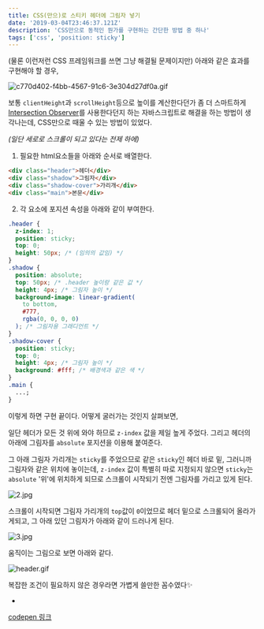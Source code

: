 ```yaml
---
title: CSS(만으)로 스티키 헤더에 그림자 넣기
date: '2019-03-04T23:46:37.121Z'
description: 'CSS만으로 동적인 뭔가를 구현하는 간단한 방법 중 하나'
tags: ['css', 'position: sticky']
---
```


(물론 이런저런 CSS 프레임워크를 쓰면 그냥 해결될 문제이지만) 아래와 같은 효과를 구현해야 할 경우,

![c770d402-f4bb-4567-91c6-3e304d27df0a.gif](https://images.velog.io/post-images/sxhx/6015c520-3dc2-11e9-8c52-db8d9435c744/c770d402-f4bb-4567-91c6-3e304d27df0a.gif)

보통 `clientHeight`과 `scrollHeight`등으로 높이를 계산한다던가 좀 더 스마트하게 [Intersection Observer](https://developer.mozilla.org/en-US/docs/Web/API/Intersection_Observer_API#A_simple_example)를 사용한다던지 하는 자바스크립트로 해결을 하는 방법이 생각나는데, CSS만으로 때울 수 있는 방법이 있었다.

_(일단 세로로 스크롤이 되고 있다는 전제 하에)_

1. 필요한 html요소들을 아래와 순서로 배열한다.

```html
<div class="header">헤더</div>
<div class="shadow">그림자</div>
<div class="shadow-cover">가리개</div>
<div class="main">본문</div>
```

2. 각 요소에 포지션 속성을 아래와 같이 부여한다.

```css
.header {
  z-index: 1;
  position: sticky;
  top: 0;
  height: 50px; /* (임의의 값임) */
}
.shadow {
  position: absolute;
  top: 50px; /* .header 높이랑 같은 값 */
  height: 4px; /* 그림자 높이 */
  background-image: linear-gradient(
    to bottom,
    #777,
    rgba(0, 0, 0, 0)
  ); /* 그림자용 그래디언트 */
}
.shadow-cover {
  position: sticky;
  top: 0;
  height: 4px; /* 그림자 높이 */
  background: #fff; /* 배경색과 같은 색 */
}
.main {
  ...;
}
```

이렇게 하면 구현 끝이다. 어떻게 굴러가는 것인지 살펴보면,

일단 헤더가 모든 것 위에 와야 하므로 `z-index` 값을 제일 높게 주었다. 그리고 헤더의 아래에 그림자를 `absolute` 포지션을 이용해 붙여준다.

그 아래 그림자 가리개는 `sticky`를 주었으므로 같은 `sticky`인 헤더 바로 밑, 그러니까 그림자와 같은 위치에 놓이는데, `z-index` 값이 특별히 따로 지정되지 않으면 `sticky`는 `absolute` '위'에 위치하게 되므로 스크롤이 시작되기 전엔 그림자를 가리고 있게 된다.

![2.jpg](https://images.velog.io/post-images/sxhx/8958f3a0-3dd4-11e9-9d6c-bf6354f57566/2.jpg)

스크롤이 시작되면 그림자 가리개의 `top`값이 `0`이었므로 헤더 밑으로 스크롤되어 올라가게되고, 그 아래 있던 그림자가 아래와 같이 드러나게 된다.

![3.jpg](https://images.velog.io/post-images/sxhx/acd608e0-3dd4-11e9-8503-2572238e9a09/3.jpg)

움직이는 그림으로 보면 아래와 같다.

![header.gif](https://images.velog.io/post-images/sxhx/b9b050f0-3dd1-11e9-9d6c-bf6354f57566/header.gif)

복잡한 조건이 필요하지 않은 경우라면 가볍게 쓸만한 꼼수였다✨

+
[codepen 링크](https://codepen.io/sxhyxnchxng/pen/Mxydmq?editors=1100)
